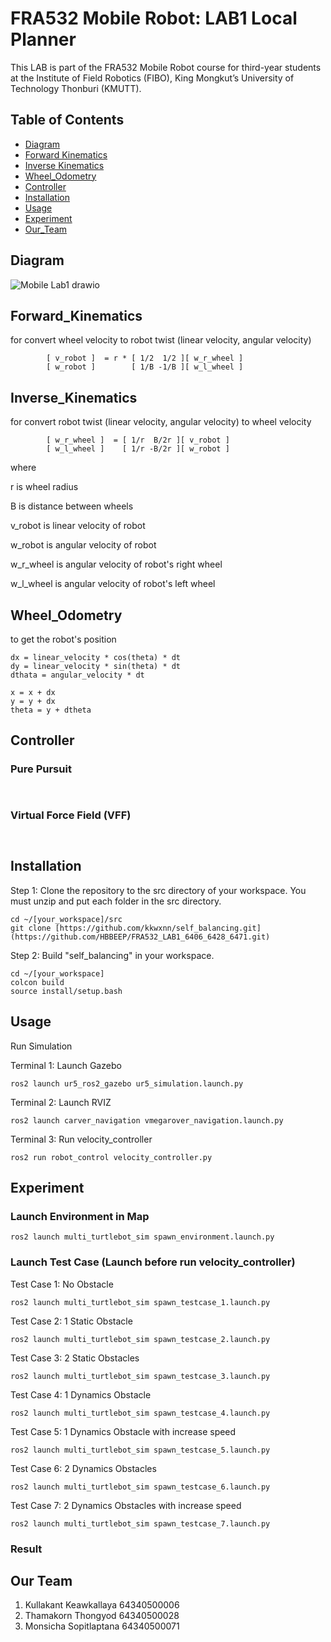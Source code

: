 # FRA532 Mobile Robot: LAB1 Local Planner

This LAB is part of the FRA532 Mobile Robot course for third-year students at the Institute of Field Robotics (FIBO), King Mongkut’s University of Technology Thonburi (KMUTT).

## Table of Contents

- [Diagram](#Diagram)
- [Forward Kinematics](#Forward_Kinematics)
- [Inverse Kinematics](#Inverse_Kinematics)
- [Wheel_Odometry](#Wheel_Odometry)
- [Controller](#Controller)
- [Installation](#Installation)
- [Usage](#Usage)
- [Experiment](#Experiment)
- [Our_Team](#Our_Team)

## Diagram

![Mobile Lab1 drawio](https://github.com/HBBEEP/FRA532_LAB1_6406_6428_6471/assets/122891621/8dd7d7ec-869e-4868-9dc4-0bd8894c86ce)

## Forward_Kinematics

for convert wheel velocity to robot twist (linear velocity, angular velocity)

```
        [ v_robot ]  = r * [ 1/2  1/2 ][ w_r_wheel ]
        [ w_robot ]        [ 1/B -1/B ][ w_l_wheel ]
```


## Inverse_Kinematics

for convert robot twist (linear velocity, angular velocity) to wheel velocity

```
        [ w_r_wheel ]  = [ 1/r  B/2r ][ v_robot ]
        [ w_l_wheel ]    [ 1/r -B/2r ][ w_robot ]
```

where

r is wheel radius

B is distance between wheels

v_robot is linear velocity of robot

w_robot is angular velocity of robot

w_r_wheel is angular velocity of robot's right wheel

w_l_wheel is angular velocity of robot's left wheel


## Wheel_Odometry

to get the robot's position

```
dx = linear_velocity * cos(theta) * dt
dy = linear_velocity * sin(theta) * dt
dthata = angular_velocity * dt

x = x + dx
y = y + dx
theta = y + dtheta
```

## Controller

### Pure Pursuit

```


```
### Virtual Force Field (VFF)

```


```

## Installation

Step 1: Clone the repository to the src directory of your workspace. You must unzip and put each folder in the src directory.

```
cd ~/[your_workspace]/src
git clone [https://github.com/kkwxnn/self_balancing.git](https://github.com/HBBEEP/FRA532_LAB1_6406_6428_6471.git)
```
Step 2:  Build "self_balancing" in your workspace.
```
cd ~/[your_workspace]
colcon build 
source install/setup.bash
```
## Usage

Run Simulation

Terminal 1: Launch Gazebo
```
ros2 launch ur5_ros2_gazebo ur5_simulation.launch.py
```
Terminal 2: Launch RVIZ
```
ros2 launch carver_navigation vmegarover_navigation.launch.py
```
Terminal 3: Run velocity_controller
```
ros2 run robot_control velocity_controller.py
```

## Experiment

### Launch Environment in Map

```
ros2 launch multi_turtlebot_sim spawn_environment.launch.py
```
### Launch Test Case (Launch before run velocity_controller)

Test Case 1: No Obstacle

```
ros2 launch multi_turtlebot_sim spawn_testcase_1.launch.py
```

Test Case 2: 1 Static Obstacle

```
ros2 launch multi_turtlebot_sim spawn_testcase_2.launch.py
```

Test Case 3: 2 Static Obstacles

```
ros2 launch multi_turtlebot_sim spawn_testcase_3.launch.py
```

Test Case 4: 1 Dynamics Obstacle

```
ros2 launch multi_turtlebot_sim spawn_testcase_4.launch.py
```

Test Case 5: 1 Dynamics Obstacle with increase speed

```
ros2 launch multi_turtlebot_sim spawn_testcase_5.launch.py
```

Test Case 6: 2 Dynamics Obstacles 

```
ros2 launch multi_turtlebot_sim spawn_testcase_6.launch.py
```

Test Case 7: 2 Dynamics Obstacles with increase speed

```
ros2 launch multi_turtlebot_sim spawn_testcase_7.launch.py
```

### Result


## Our Team

1. Kullakant Keawkallaya 64340500006
2. Thamakorn Thongyod 64340500028
3. Monsicha Sopitlaptana 64340500071
